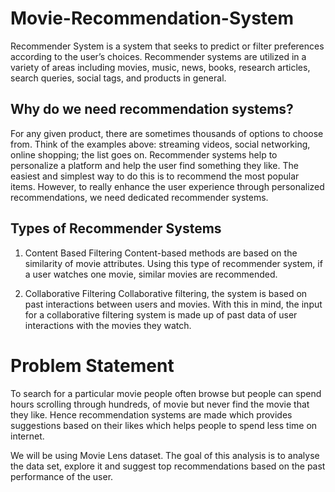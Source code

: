 # Movie-Recommendation-System
Recommender System is a system that seeks to predict or filter preferences according to the user’s choices. Recommender systems are utilized in a variety of areas including movies, music, news, books, research articles, search queries, social tags, and products in general.

## Why do we need recommendation systems?

For any given product, there are sometimes thousands of options to choose from. Think of the examples above: streaming videos, social networking, online shopping; the list goes on. Recommender systems help to personalize a platform and help the user find something they like. The easiest and simplest way to do this is to recommend the most popular items. However, to really enhance the user experience through personalized recommendations, we need dedicated recommender systems.
## Types of Recommender Systems
1. Content Based Filtering
Content-based methods are based on the similarity of movie attributes. Using this type of recommender system, if a user watches one movie, similar movies are recommended.

2. Collaborative Filtering
Collaborative filtering, the system is based on past interactions between users and movies. With this in mind, the input for a collaborative filtering system is made up of past data of user interactions with the movies they watch.

# Problem Statement
To search for a particular movie people often browse but people can spend hours scrolling through hundreds, of movie but never find the movie that they like. Hence recommendation systems are made which provides suggestions based on their likes which helps people to spend less time on internet.

We will be using Movie Lens dataset.
The goal of this analysis is to analyse the data set, explore it and suggest top recommendations based on the past performance of the user.

